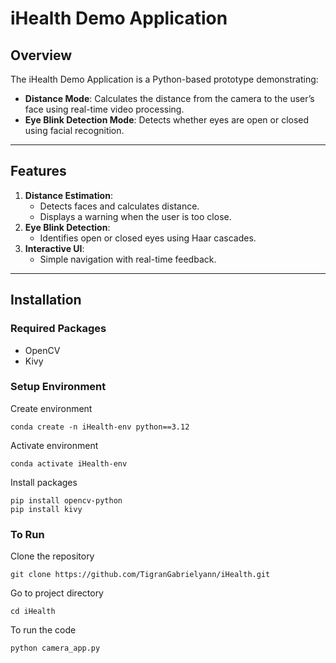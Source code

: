 # iHealth Demo Application

## **Overview**
The iHealth Demo Application is a Python-based prototype demonstrating:
- **Distance Mode**: Calculates the distance from the camera to the user’s face using real-time video processing.
- **Eye Blink Detection Mode**: Detects whether eyes are open or closed using facial recognition.

---

## **Features**
1. **Distance Estimation**:
   - Detects faces and calculates distance.
   - Displays a warning when the user is too close.
2. **Eye Blink Detection**:
   - Identifies open or closed eyes using Haar cascades.
3. **Interactive UI**:
   - Simple navigation with real-time feedback.

---

## **Installation**

### **Required Packages**
- OpenCV
- Kivy

### **Setup Environment**
Create environment
```
conda create -n iHealth-env python==3.12
```
Activate environment 
```
conda activate iHealth-env 
```
Install packages
```
pip install opencv-python
pip install kivy
```

### **To Run**
Clone the repository 
```
git clone https://github.com/TigranGabrielyann/iHealth.git
```

Go to project directory
```
cd iHealth 
```

To run the code
```
python camera_app.py
```
